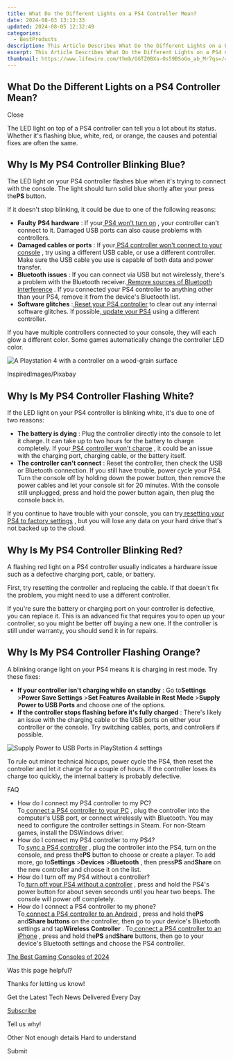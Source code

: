```yaml
---
title: What Do the Different Lights on a PS4 Controller Mean?
date: 2024-08-03 13:13:33
updated: 2024-08-05 12:32:49
categories:
  - BestProducts
description: This Article Describes What Do the Different Lights on a PS4 Controller Mean?
excerpt: This Article Describes What Do the Different Lights on a PS4 Controller Mean?
thumbnail: https://www.lifewire.com/thmb/GGTZ0BXa-Os59BSoGo_ab_Mr7qs=/400x300/filters:no_upscale():max_bytes(150000):strip_icc():format(webp)/ps4-2326616_1280-09912014986f461fbafdce07c1e9fad1.jpg
---
```


## What Do the Different Lights on a PS4 Controller Mean?

Close 

 The LED light on top of a PS4 controller can tell you a lot about its status. Whether it's flashing blue, white, red, or orange, the causes and potential fixes are often the same.  

##  Why Is My PS4 Controller Blinking Blue? 

 The LED light on your PS4 controller flashes blue when it's trying to connect with the console. The light should turn solid blue shortly after your press the**PS** button.

 If it doesn't stop blinking, it could be due to one of the following reasons:

* **Faulty** **PS4 hardware** : If your[ PS4 won't turn on](https://www.lifewire.com/fix-ps4-that-wont-turn-on-5076113) , your controller can't connect to it. Damaged USB ports can also cause problems with controllers.
* **Damaged cables or ports** : If your[ PS4 controller won't connect to your console](https://www.lifewire.com/fix-ps4-controller-that-wont-connect-5076197) , try using a different USB cable, or use a different controller. Make sure the USB cable you use is capable of both data and power transfer.
* **Bluetooth issues** : If you can connect via USB but not wirelessly, there's a problem with the Bluetooth receiver.[ Remove sources of Bluetooth interference](https://www.lifewire.com/why-your-bluetooth-wont-pair-534650) . If you connected your PS4 controller to anything other than your PS4, remove it from the device's Bluetooth list.
* **Software glitches** :[ Reset your PS4 controller](https://www.lifewire.com/how-to-reset-ps4-controller-4174025) to clear out any internal software glitches. If possible,[ update your PS4](https://www.lifewire.com/update-ps4-5118458) using a different controller.

 If you have multiple controllers connected to your console, they will each glow a different color. Some games automatically change the controller LED color.

![A Playstation 4 with a controller on a wood-grain surface](https://www.lifewire.com/thmb/g4OChvyP7jnt_kwqFWX5VEdgoBU=/1500x0/filters:no_upscale():max_bytes(150000):strip_icc():format(webp)/ps4-2326616_1280-09912014986f461fbafdce07c1e9fad1.jpg) 

InspiredImages/Pixabay

##  Why Is My PS4 Controller Flashing White? 

 If the LED light on your PS4 controller is blinking white, it's due to one of two reasons:

* **The battery is dying** : Plug the controller directly into the console to let it charge. It can take up to two hours for the battery to charge completely. If your[ PS4 controller won't charge](https://www.lifewire.com/fix-ps4-controller-that-wont-charge-5076360) , it could be an issue with the charging port, charging cable, or the battery itself.
* **The controller can't connect** : Reset the controller, then check the USB or Bluetooth connection. If you still have trouble, power cycle your PS4\. Turn the console off by holding down the power button, then remove the power cables and let your console sit for 20 minutes. With the console still unplugged, press and hold the power button again, then plug the console back in.

 If you continue to have trouble with your console, you can try[ resetting your PS4 to factory settings](https://www.lifewire.com/how-to-reset-your-ps4-4173916) , but you will lose any data on your hard drive that's not backed up to the cloud.  

##  Why Is My PS4 Controller Blinking Red? 

 A flashing red light on a PS4 controller usually indicates a hardware issue such as a defective charging port, cable, or battery.

 First, try resetting the controller and replacing the cable. If that doesn't fix the problem, you might need to use a different controller.  

 If you're sure the battery or charging port on your controller is defective, you can replace it. This is an advanced fix that requires you to open up your controller, so you might be better off buying a new one. If the controller is still under warranty, you should send it in for repairs.

##  Why Is My PS4 Controller Flashing Orange? 

 A blinking orange light on your PS4 means it is charging in rest mode. Try these fixes:

* **If your controller isn't charging while on standby** : Go to**Settings** \>**Power Save Settings** \>**Set Features Available in Rest Mode** \>**Supply Power to USB Ports** and choose one of the options.
* **If the controller stops flashing before it's fully charged** : There's likely an issue with the charging cable or the USB ports on either your controller or the console. Try switching cables, ports, and controllers if possible.

![Supply Power to USB Ports in PlayStation 4 settings](https://www.lifewire.com/thmb/LJDfeunJAa8PB2wou89_OvQhlyQ=/1500x0/filters:no_upscale():max_bytes(150000):strip_icc():format(webp)/002_why-is-my-ps4-controller-blinking-blue-white-red-or-orange-6754246-0eef66506e3b4750b67651589c886fb9.jpg) 

 To rule out minor technical hiccups, power cycle the PS4, then reset the controller and let it charge for a couple of hours. If the controller loses its charge too quickly, the internal battery is probably defective.

 FAQ

* How do I connect my PS4 controller to my PC?  
 To[ connect a PS4 controller to your PC](https://www.lifewire.com/ps4-controller-mac-pc-4146595) , plug the controller into the computer's USB port, or connect wirelessly with Bluetooth. You may need to configure the controller settings in Steam. For non-Steam games, install the DSWindows driver.
* How do I connect my PS4 controller to my PS4?  
 To[ sync a PS4 controller](https://www.lifewire.com/how-to-sync-ps4-controller-4173785) , plug the controller into the PS4, turn on the console, and press the**PS** button to choose or create a player. To add more, go to**Settings** \>**Devices** \>**Bluetooth** , then press**PS** and**Share** on the new controller and choose it on the list.
* How do I turn off my PS4 without a controller?  
 To[ turn off your PS4 without a controller](https://www.lifewire.com/turn-off-ps4-without-a-controller-5084067) , press and hold the PS4's power button for about seven seconds until you hear two beeps. The console will power off completely.
* How do I connect a PS4 controller to my phone?  
 To[ connect a PS4 controller to an Android](https://www.lifewire.com/connect-ps4-controller-to-android-5093966) , press and hold the**PS** and**Share buttons** on the controller, then go to your device's Bluetooth settings and tap**Wireless Controller** . To[ connect a PS4 controller to an iPhone](https://www.lifewire.com/how-to-connect-ps4-controller-iphone-4692634) , press and hold the**PS** and**Share** buttons, then go to your device's Bluetooth settings and choose the PS4 controller.

[ The Best Gaming Consoles of 2024 ](https://www.lifewire.com/best-gaming-consoles-4154610) 

Was this page helpful?

Thanks for letting us know!

 Get the Latest Tech News Delivered Every Day

[ Subscribe ](https://www.lifewire.com/#) 

Tell us why!

 Other  Not enough details  Hard to understand 

 Submit 

<ins class="adsbygoogle"
     style="display:block"
     data-ad-format="autorelaxed"
     data-ad-client="ca-pub-7571918770474297"
     data-ad-slot="1223367746"></ins>



<ins class="adsbygoogle"
     style="display:block"
     data-ad-client="ca-pub-7571918770474297"
     data-ad-slot="8358498916"
     data-ad-format="auto"
     data-full-width-responsive="true"></ins>
